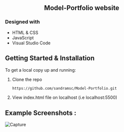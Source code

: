 <!-- PROJECT TITLE -->

 <h2 2 align="center">
    Model-Portfolio website
    <br />
    </h2>

### Designed with

- HTML & CSS
- JavaScript
- Visual Studio Code

<!-- GETTING STARTED -->

## Getting Started & Installation

To get a local copy up and running:

1. Clone the repo
   ```sh
   https://github.com/sandramsc/Model-Portfolio.git
   ```
2. View index.html file on localhost (i.e localhost:5500)

<!-- USAGE EXAMPLES -->

## Example Screenshots :
![Capture](https://user-images.githubusercontent.com/19821445/152604065-5f057844-8a0e-4c70-97ad-7eeee6aabca4.JPG)

